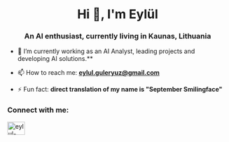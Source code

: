 <h1 align="center">Hi 👋, I'm Eylül</h1>
<h3 align="center">An AI enthusiast, currently living in Kaunas, Lithuania</h3>

- 🔭 I’m currently working as an AI Analyst, leading projects and developing AI solutions.**

- 📫 How to reach me: **eylul.guleryuz@gmail.com**

- ⚡ Fun fact: **direct translation of my name is "September Smilingface"**

<h3 align="left">Connect with me:</h3>
<p align="left">
<a href="https://linkedin.com/in/eylul-guleryuz" target="blank"><img align="center" src="https://raw.githubusercontent.com/rahuldkjain/github-profile-readme-generator/master/src/images/icons/Social/linked-in-alt.svg" alt="eylul-guleryuz" height="30" width="40" /></a>
</p>

